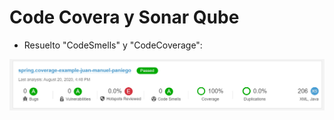 # Code Covera y Sonar Qube

  - Resuelto "CodeSmells" y "CodeCoverage":
  <img src="screenshots/sonarqube.png" />